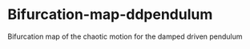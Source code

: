 # Bifurcation-map-ddpendulum
Bifurcation map of the chaotic motion for the damped driven pendulum
<!--stackedit_data:
eyJoaXN0b3J5IjpbMTQ2NTI2NTE0MSwtNTQ0MDc1NzQ3XX0=
-->